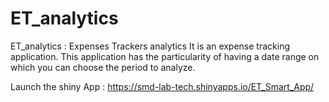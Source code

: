 # ET_analytics
ET_analytics : Expenses Trackers analytics
It is an expense tracking application. This application has the particularity of having a date range on which you can choose the period to analyze.


Launch the shiny App : https://smd-lab-tech.shinyapps.io/ET_Smart_App/

